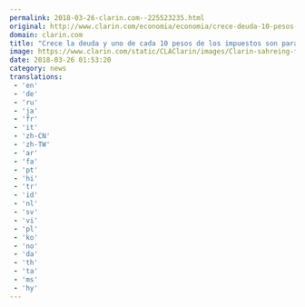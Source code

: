 ```yaml
---
permalink: 2018-03-26-clarin.com--225523235.html
original: http://www.clarin.com/economia/economia/crece-deuda-10-pesos-impuestos-pagar-intereses_0_BykOsaS9G.html
domain: clarin.com
title: "Crece la deuda y uno de cada 10 pesos de los impuestos son para pagar intereses"
image: https://www.clarin.com/static/CLAClarin/images/Clarin-sahreing-fbk.jpg
date: 2018-03-26 01:53:20
category: news
translations: 
 - 'en'
 - 'de'
 - 'ru'
 - 'ja'
 - 'fr'
 - 'it'
 - 'zh-CN'
 - 'zh-TW'
 - 'ar'
 - 'fa'
 - 'pt'
 - 'hi'
 - 'tr'
 - 'id'
 - 'nl'
 - 'sv'
 - 'vi'
 - 'pl'
 - 'ko'
 - 'no'
 - 'da'
 - 'th'
 - 'ta'
 - 'ms'
 - 'hy'
---
```


